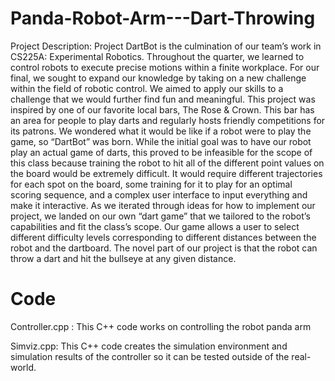 # Panda-Robot-Arm---Dart-Throwing
Project Description: Project DartBot is the culmination of our team’s work in CS225A: Experimental Robotics. Throughout the quarter, we learned to control robots to execute precise motions within a finite workplace. For our final, we sought to expand our knowledge by taking on a new challenge within the field of robotic control. We aimed to apply our skills to a challenge that we would further find fun and meaningful. This project was inspired by one of our favorite local bars, The Rose & Crown. This bar has an area for people to play darts and regularly hosts friendly competitions for its patrons. We wondered what it would be like if a robot were to play the game, so “DartBot” was born. While the initial goal was to have our robot play an actual game of darts, this proved to be infeasible for the scope of this class because training the robot to hit all of the different point values on the board would be extremely difficult. It would require different trajectories for each spot on the board, some training for it to play for an optimal scoring sequence, and a complex user interface to input everything and make it interactive. As we iterated through ideas for how to implement our project, we landed on our own “dart game” that we tailored to the robot’s capabilities and fit the class’s scope. Our game allows a user to select different difficulty levels corresponding to different distances between the robot and the dartboard. The novel part of our project is that the robot can throw a dart and hit the bullseye at any given distance. 

# Code 

Controller.cpp : This C++ code works on controlling the robot panda arm 

Simviz.cpp: This C++ code creates the simulation environment and simulation results of the controller so it can be tested outside of the real-world.
